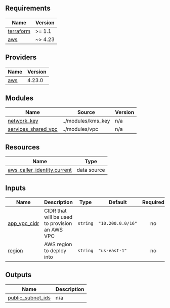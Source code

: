 <!-- BEGIN_TF_DOCS -->
## Requirements

| Name | Version |
|------|---------|
| <a name="requirement_terraform"></a> [terraform](#requirement\_terraform) | >= 1.1 |
| <a name="requirement_aws"></a> [aws](#requirement\_aws) | ~> 4.23 |

## Providers

| Name | Version |
|------|---------|
| <a name="provider_aws"></a> [aws](#provider\_aws) | 4.23.0 |

## Modules

| Name | Source | Version |
|------|--------|---------|
| <a name="module_network_key"></a> [network\_key](#module\_network\_key) | ../modules/kms_key | n/a |
| <a name="module_services_shared_vpc"></a> [services\_shared\_vpc](#module\_services\_shared\_vpc) | ../modules/vpc | n/a |

## Resources

| Name | Type |
|------|------|
| [aws_caller_identity.current](https://registry.terraform.io/providers/hashicorp/aws/latest/docs/data-sources/caller_identity) | data source |

## Inputs

| Name | Description | Type | Default | Required |
|------|-------------|------|---------|:--------:|
| <a name="input_app_vpc_cidr"></a> [app\_vpc\_cidr](#input\_app\_vpc\_cidr) | CIDR that will be used to provision an AWS VPC | `string` | `"10.200.0.0/16"` | no |
| <a name="input_region"></a> [region](#input\_region) | AWS region to deploy into | `string` | `"us-east-1"` | no |

## Outputs

| Name | Description |
|------|-------------|
| <a name="output_public_subnet_ids"></a> [public\_subnet\_ids](#output\_public\_subnet\_ids) | n/a |
<!-- END_TF_DOCS -->